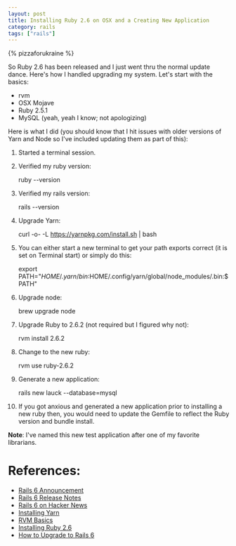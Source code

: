 ```yaml
---
layout: post
title: Installing Ruby 2.6 on OSX and a Creating New Application
category: rails
tags: ["rails"]
---
```

{% pizzaforukraine  %}

So Ruby 2.6 has been released and I just went thru the normal update dance.  Here's how I handled upgrading my system.  Let's start with the basics:

* rvm
* OSX Mojave
* Ruby 2.5.1
* MySQL (yeah, yeah I know; not apologizing)

Here is what I did (you should know that I hit issues with older versions of Yarn and Node so I've included updating them as part of this):

1.  Started a terminal session.
2.  Verified my ruby version:

    ruby --version

3. Verified my rails version:

    rails --version
    
4.  Upgrade Yarn:

    curl -o- -L https://yarnpkg.com/install.sh | bash
    
5.  You can either start a new terminal to get your path exports correct (it is set on Terminal start) or simply do this:

    export PATH="$HOME/.yarn/bin:$HOME/.config/yarn/global/node_modules/.bin:$PATH"

6.  Upgrade node:

    brew upgrade node
    
7.  Upgrade Ruby to 2.6.2 (not required but I figured why not):

    rvm install 2.6.2
    
8. Change to the new ruby:

    rvm use ruby-2.6.2
    
9.  Generate a new application:

    rails new lauck --database=mysql
    
10. If you got anxious and generated a new application prior to installing a new ruby then, you would need to update the Gemfile to reflect the Ruby version and bundle install.

**Note**: I've named this new test application after one of my favorite librarians.  

# References:

* [Rails 6 Announcement](https://weblog.rubyonrails.org/2019/8/15/Rails-6-0-final-release/)
* [Rails 6 Release Notes](https://edgeguides.rubyonrails.org/6_0_release_notes.html)
* [Rails 6 on Hacker News](https://news.ycombinator.com/item?id=20717886)
* [Installing Yarn](https://yarnpkg.com/lang/en/docs/install/#mac-stable)
* [RVM Basics](https://rvm.io/rvm/basics)
* [Installing Ruby 2.6](https://dev.to/grv19/installing-ruby-26-2dch)
* [How to Upgrade to Rails 6](https://selleo.com/blog/how-to-upgrade-to-rails-6)





